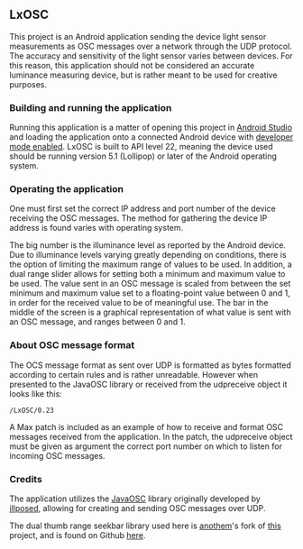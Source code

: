 ## LxOSC
This project is an Android application sending the device light sensor measurements as OSC messages over a network through the UDP protocol. The accuracy and sensitivity of the light sensor varies between devices. For this reason, this application should not be considered an accurate luminance measuring device, but is rather meant to be used for creative purposes.

### Building and running the application
Running this application is a matter of opening this project in [Android Studio](https://developer.android.com/studio/index.html) and loading the application onto a connected Android device with [developer mode enabled](https://developer.android.com/studio/run/device.html). LxOSC is built to API level 22, meaning the device used should be running version 5.1 (Lollipop) or later of the Android operating system.

### Operating the application
One must first set the correct IP address and port number of the device receiving the OSC messages. The method for gathering the device IP address is found varies with operating system.

The big number is the illuminance level as reported by the Android device. Due to illuminance levels varying greatly depending on conditions, there is the option of limiting the maximum range of values to be used. In addition, a dual range slider allows for setting both a minimum and maximum value to be used. The value sent in an OSC message is scaled from between the set minimum and maximum value set to a floating-point value between 0 and 1, in order for the received value to be of meaningful use. The bar in the middle of the screen is a graphical representation of what value is sent with an OSC message, and ranges between 0 and 1.

### About OSC message format

The OCS message format as sent over UDP is formatted as bytes formatted according to certain rules and is rather unreadable. However when presented to the JavaOSC library or received from the udpreceive object it looks like this:
```
/LxOSC/0.23
```
A Max patch is included as an example of how to receive and format OSC messages received from the application. In the patch, the udpreceive object must be given as argument the correct port number on which to listen for incoming OSC messages.

### Credits
The application utilizes the [JavaOSC](https://github.com/hoijui/JavaOSC) library originally developed by [illposed](http://www.illposed.com/), allowing for creating and sending OSC messages over UDP.

The dual thumb range seekbar library used here is [anothem](https://github.com/anothem)'s fork of [this](https://code.google.com/archive/p/range-seek-bar/) project, and is found on Github [here](https://github.com/anothem/android-range-seek-bar).




